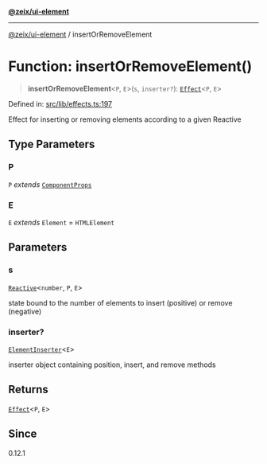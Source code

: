 [**@zeix/ui-element**](../README.md)

***

[@zeix/ui-element](../globals.md) / insertOrRemoveElement

# Function: insertOrRemoveElement()

> **insertOrRemoveElement**\<`P`, `E`\>(`s`, `inserter?`): [`Effect`](../type-aliases/Effect.md)\<`P`, `E`\>

Defined in: [src/lib/effects.ts:197](https://github.com/zeixcom/ui-element/blob/1b1fdfb1fc30e6d828e5489798acad1c8a45a5b4/src/lib/effects.ts#L197)

Effect for inserting or removing elements according to a given Reactive

## Type Parameters

### P

`P` *extends* [`ComponentProps`](../type-aliases/ComponentProps.md)

### E

`E` *extends* `Element` = `HTMLElement`

## Parameters

### s

[`Reactive`](../type-aliases/Reactive.md)\<`number`, `P`, `E`\>

state bound to the number of elements to insert (positive) or remove (negative)

### inserter?

[`ElementInserter`](../type-aliases/ElementInserter.md)\<`E`\>

inserter object containing position, insert, and remove methods

## Returns

[`Effect`](../type-aliases/Effect.md)\<`P`, `E`\>

## Since

0.12.1
